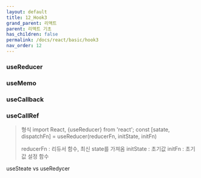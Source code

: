 ```yaml
---
layout: default
title: 12_Hook3
grand_parent: 리액트
parent: 리액트 기초
has_children: false
permalink: /docs/react/basic/hook3
nav_order: 12
---
```





### **useReducer**



### **useMemo**

### **useCallback**

### **useCallRef**



> 형식
> import React, {useReducer} from 'react';
> const [satate, dispatchFn] = useReducer(reducerFn, initState, initFn)
>
> reducerFn : 리듀서 함수, 최신 state를 가져옴
> initState : 초기값
> initFn :  초기값 설정 함수



useSteate vs useRedycer
